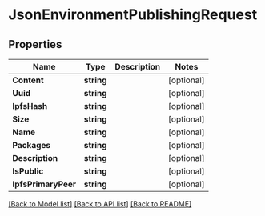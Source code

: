 # JsonEnvironmentPublishingRequest

## Properties

Name | Type | Description | Notes
------------ | ------------- | ------------- | -------------
**Content** | **string** |  | [optional] 
**Uuid** | **string** |  | [optional] 
**IpfsHash** | **string** |  | [optional] 
**Size** | **string** |  | [optional] 
**Name** | **string** |  | [optional] 
**Packages** | **string** |  | [optional] 
**Description** | **string** |  | [optional] 
**IsPublic** | **string** |  | [optional] 
**IpfsPrimaryPeer** | **string** |  | [optional] 

[[Back to Model list]](../README.md#documentation-for-models) [[Back to API list]](../README.md#documentation-for-api-endpoints) [[Back to README]](../README.md)


